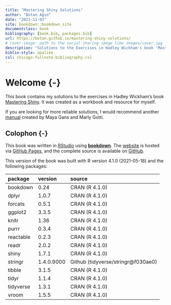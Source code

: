 ```yaml
--- 
title: "Mastering Shiny Solutions"
author: "Botan Ağın"
date: "2021-11-03"
site: bookdown::bookdown_site
documentclass: book
bibliography: [book.bib, packages.bib]
url: https://botan.github.io/mastering-shiny-solutions/
# cover-image: path to the social sharing image like images/cover.jpg
description: "Solutions to the Exercises in Hadley Wickham's book 'Mastering Shiny'"
biblio-style: apalike
csl: chicago-fullnote-bibliography.csl
---
```


# Welcome {-}

This book contains my solutions to the exercises in Hadley Wickham’s book [Mastering Shiny](https://mastering-shiny.org/index.html). It was created as a workbook and resource for myself. 

If you are looking for more reliable solutions, I would recommend another [manual](https://mastering-shiny-solutions.org/) created by Maya Gans and Marly Gotti.

## Colophon {-}

This book was written in [RStudio](http://www.rstudio.com/ide/) using [**bookdown**](http://bookdown.org/). The [website](https://botan.github.io/mastering-shiny-solutions/) is hosted via [GitHub Pages](https://pages.github.com/), and the complete source is available on [GitHub](https://github.com/botan/mastering-shiny-solutions).

This version of the book was built with R version 4.1.0 (2021-05-18) and the following packages:


|package   |version    |source                              |
|:---------|:----------|:-----------------------------------|
|bookdown  |0.24       |CRAN (R 4.1.0)                      |
|dplyr     |1.0.7      |CRAN (R 4.1.0)                      |
|forcats   |0.5.1      |CRAN (R 4.1.0)                      |
|ggplot2   |3.3.5      |CRAN (R 4.1.0)                      |
|knitr     |1.36       |CRAN (R 4.1.0)                      |
|purrr     |0.3.4      |CRAN (R 4.1.0)                      |
|reactable |0.2.3      |CRAN (R 4.1.0)                      |
|readr     |2.0.2      |CRAN (R 4.1.0)                      |
|shiny     |1.7.1      |CRAN (R 4.1.0)                      |
|stringr   |1.4.0.9000 |Github (tidyverse/stringr\@f030ae0) |
|tibble    |3.1.5      |CRAN (R 4.1.0)                      |
|tidyr     |1.1.4      |CRAN (R 4.1.0)                      |
|tidyverse |1.3.1      |CRAN (R 4.1.0)                      |
|vroom     |1.5.5      |CRAN (R 4.1.0)                      |
